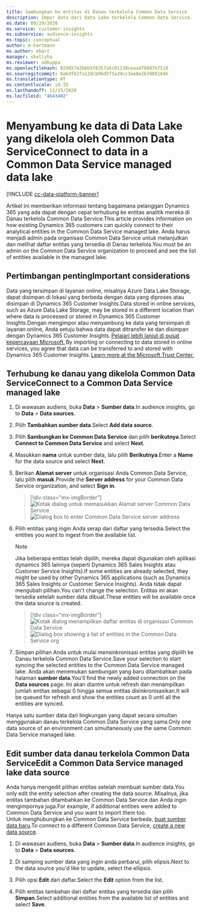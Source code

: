 ```yaml
---
title: Sambungkan ke entitas di Danau terkelola Common Data Service
description: Impor data dari Data Lake terkelola Common Data Service.
ms.date: 09/29/2020
ms.service: customer-insights
ms.subservice: audience-insights
ms.topic: conceptual
author: m-hartmann
ms.author: mhart
manager: shellyha
ms.reviewer: adkuppa
ms.openlocfilehash: 029857e2bbb5f6357a5c01138ceaad78887b7518
ms.sourcegitcommit: 6a6df62fa12dcb9bd5f5a39cc3ee0e2b3988184b
ms.translationtype: HT
ms.contentlocale: id-ID
ms.lasthandoff: 11/25/2020
ms.locfileid: "4643402"
---
```

# <a name="connect-to-data-in-a-common-data-service-managed-data-lake"></a><span data-ttu-id="0cf65-103">Menyambung ke data di Data Lake yang dikelola oleh Common Data Service</span><span class="sxs-lookup"><span data-stu-id="0cf65-103">Connect to data in a Common Data Service managed data lake</span></span>

[!INCLUDE [cc-data-platform-banner](../includes/cc-data-platform-banner.md)]

<span data-ttu-id="0cf65-104">Artikel ini memberikan informasi tentang bagaimana pelanggan Dynamics 365 yang ada dapat dengan cepat terhubung ke entitas analitik mereka di Danau terkelola Common Data Service.</span><span class="sxs-lookup"><span data-stu-id="0cf65-104">This article provides information on how existing Dynamics 365 customers can quickly connect to their analytical entities in the Common Data Service managed lake.</span></span> <span data-ttu-id="0cf65-105">Anda harus menjadi admin pada organisasi Common Data Service untuk melanjutkan dan melihat daftar entitas yang tersedia di Danau terkelola.</span><span class="sxs-lookup"><span data-stu-id="0cf65-105">You must be an admin on the Common Data Service organization to proceed and see the list of entities available in the managed lake.</span></span>

## <a name="important-considerations"></a><span data-ttu-id="0cf65-106">Pertimbangan penting</span><span class="sxs-lookup"><span data-stu-id="0cf65-106">Important considerations</span></span>

<span data-ttu-id="0cf65-107">Data yang tersimpan di layanan online, misalnya Azure Data Lake Storage, dapat disimpan di lokasi yang berbeda dengan data yang diproses atau disimpan di Dynamics 365 Customer Insights.</span><span class="sxs-lookup"><span data-stu-id="0cf65-107">Data stored in online services, such as Azure Data Lake Storage, may be stored in a different location than where data is processed or stored in Dynamics 365 Customer Insights.</span></span><span data-ttu-id="0cf65-108">Dengan mengimpor atau menyambung ke data yang tersimpan di layanan online, Anda setuju bahwa data dapat ditransfer ke dan disimpan dengan Dynamics 365 Customer Insights. [Pelajari lebih lanjut di pusat kepercayaan Microsoft.](https://www.microsoft.com/trust-center)</span><span class="sxs-lookup"><span data-stu-id="0cf65-108"> By importing or connecting to data stored in online services, you agree that data can be transferred to and stored with Dynamics 365 Customer Insights. [Learn more at the Microsoft Trust Center.](https://www.microsoft.com/trust-center)</span></span>

## <a name="connect-to-a-common-data-service-managed-lake"></a><span data-ttu-id="0cf65-109">Terhubung ke danau yang dikelola Common Data Service</span><span class="sxs-lookup"><span data-stu-id="0cf65-109">Connect to a Common Data Service managed lake</span></span>

1. <span data-ttu-id="0cf65-110">Di wawasan audiens, buka **Data** > **Sumber data**.</span><span class="sxs-lookup"><span data-stu-id="0cf65-110">In audience insights, go to **Data** > **Data sources**.</span></span>

2. <span data-ttu-id="0cf65-111">Pilih **Tambahkan sumber data**.</span><span class="sxs-lookup"><span data-stu-id="0cf65-111">Select **Add data source**.</span></span>

3. <span data-ttu-id="0cf65-112">Pilih **Sambungkan ke Common Data Service** dan pilih **berikutnya**.</span><span class="sxs-lookup"><span data-stu-id="0cf65-112">Select **Connect to Common Data Service** and select **Next**.</span></span>

4. <span data-ttu-id="0cf65-113">Masukkan **nama** untuk sumber data, lalu pilih **Berikutnya**.</span><span class="sxs-lookup"><span data-stu-id="0cf65-113">Enter a **Name** for the data source and select **Next**.</span></span>

5. <span data-ttu-id="0cf65-114">Berikan **Alamat server** untuk organisasi Anda Common Data Service, lalu pilih **masuk**.</span><span class="sxs-lookup"><span data-stu-id="0cf65-114">Provide the **Server address** for your Common Data Service organization, and select **Sign in**.</span></span>

   > [!div class="mx-imgBorder"]
   > <span data-ttu-id="0cf65-115">![Kotak dialog untuk memasukkan Alamat server Common Data Service](media/enter-CDS-org-details.png)</span><span class="sxs-lookup"><span data-stu-id="0cf65-115">![Dialog box to enter Common Data Service server address](media/enter-CDS-org-details.png)</span></span>

6. <span data-ttu-id="0cf65-116">Pilih entitas yang ingin Anda serap dari daftar yang tersedia.</span><span class="sxs-lookup"><span data-stu-id="0cf65-116">Select the entities you want to ingest from the available list.</span></span>    

   > [!NOTE]
   > <span data-ttu-id="0cf65-117">Jika beberapa entitas telah dipilih, mereka dapat digunakan oleh aplikasi dynamics 365 lainnya (seperti Dynamics 365 Sales Insights atau Customer Service Insights).</span><span class="sxs-lookup"><span data-stu-id="0cf65-117">If some entities are already selected, they might be used by other Dynamics 365 applications (such as Dynamics 365 Sales Insights or Customer Service Insights).</span></span> <span data-ttu-id="0cf65-118">Anda tidak dapat mengubah pilihan.</span><span class="sxs-lookup"><span data-stu-id="0cf65-118">You can't change the selection.</span></span> <span data-ttu-id="0cf65-119">Entitas ini akan tersedia setelah sumber data dibuat.</span><span class="sxs-lookup"><span data-stu-id="0cf65-119">These entities will be available once the data source is created.</span></span>

   > [!div class="mx-imgBorder"]
   > <span data-ttu-id="0cf65-120">![Kotak dialog menampilkan daftar entitas di organisasi Common Data Service](media/select-analytical-entities.png)</span><span class="sxs-lookup"><span data-stu-id="0cf65-120">![Dialog box showing a list of entities in the Common Data Service org](media/select-analytical-entities.png)</span></span>

7. <span data-ttu-id="0cf65-121">Simpan pilihan Anda untuk mulai mensinkronisasi entitas yang dipilih ke Danau terkelola Common Data Service.</span><span class="sxs-lookup"><span data-stu-id="0cf65-121">Save your selection to start syncing the selected entities to the Common Data Service managed lake.</span></span> <span data-ttu-id="0cf65-122">Anda akan menemukan sambungan yang baru ditambahkan pada halaman **sumber data**.</span><span class="sxs-lookup"><span data-stu-id="0cf65-122">You'll find the newly added connection on the **Data sources** page.</span></span> <span data-ttu-id="0cf65-123">Ini akan diantre untuk refresh dan menampilkan jumlah entitas sebagai 0 hingga semua entitas disinkronisasikan.</span><span class="sxs-lookup"><span data-stu-id="0cf65-123">It will be queued for refresh and show the entities count as 0 until all the entities are synced.</span></span>

<span data-ttu-id="0cf65-124">Hanya satu sumber data dari lingkungan yang dapat secara simultan menggunakan danau terkelola Common Data Service yang sama.</span><span class="sxs-lookup"><span data-stu-id="0cf65-124">Only one data source of an environment can simultaneously use the same Common Data Service managed lake.</span></span>

## <a name="edit-a-common-data-service-managed-lake-data-source"></a><span data-ttu-id="0cf65-125">Edit sumber data danau terkelola Common Data Service</span><span class="sxs-lookup"><span data-stu-id="0cf65-125">Edit a Common Data Service managed lake data source</span></span>

<span data-ttu-id="0cf65-126">Anda hanya mengedit pilihan entitas setelah membuat sumber data.</span><span class="sxs-lookup"><span data-stu-id="0cf65-126">You only edit the entity selection after creating the data source.</span></span> <span data-ttu-id="0cf65-127">Misalnya, jika entitas tambahan ditambahkan ke Common Data Service dan Anda ingin mengimpornya juga.</span><span class="sxs-lookup"><span data-stu-id="0cf65-127">For example, if additional entities were added to Common Data Service and you want to import them too.</span></span>    
<span data-ttu-id="0cf65-128">Untuk menghubungkan ke Common Data Service berbeda, [buat sumber data baru](#connect-to-a-common-data-service-managed-lake).</span><span class="sxs-lookup"><span data-stu-id="0cf65-128">To connect to a different Common Data Service, [create a new data source](#connect-to-a-common-data-service-managed-lake).</span></span>

1. <span data-ttu-id="0cf65-129">Di wawasan audiens, buka **Data** > **Sumber data**.</span><span class="sxs-lookup"><span data-stu-id="0cf65-129">In audience insights, go to **Data** > **Data sources**.</span></span>

2. <span data-ttu-id="0cf65-130">Di samping sumber data yang ingin anda perbarui, pilih elipsis.</span><span class="sxs-lookup"><span data-stu-id="0cf65-130">Next to the data source you'd like to update, select the ellipsis.</span></span>

3. <span data-ttu-id="0cf65-131">Pilih opsi **Edit** dari daftar.</span><span class="sxs-lookup"><span data-stu-id="0cf65-131">Select the **Edit** option from the list.</span></span>

4. <span data-ttu-id="0cf65-132">Pilih entitas tambahan dari daftar entitas yang tersedia dan pilih **Simpan**.</span><span class="sxs-lookup"><span data-stu-id="0cf65-132">Select additional entities from the available list of entities and select **Save**.</span></span>
